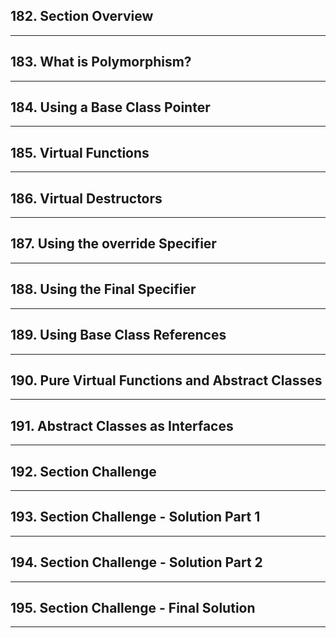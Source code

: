 ## 182. Section Overview

***

## 183. What is Polymorphism?

***

## 184. Using a Base Class Pointer

***

## 185. Virtual Functions

***

## 186. Virtual Destructors

***

## 187. Using the override Specifier

***

## 188. Using the Final Specifier

***

## 189. Using Base Class References

***

## 190. Pure Virtual Functions and Abstract Classes

***

## 191. Abstract Classes as Interfaces

***

## 192. Section Challenge

***

## 193. Section Challenge - Solution Part 1

***

## 194. Section Challenge - Solution Part 2

***

## 195. Section Challenge - Final Solution

***
